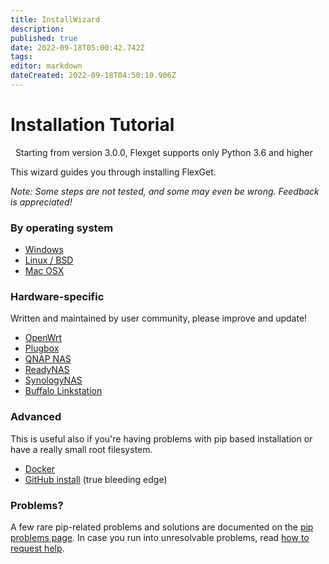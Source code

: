 ```yaml
---
title: InstallWizard
description: 
published: true
date: 2022-09-18T05:00:42.742Z
tags: 
editor: markdown
dateCreated: 2022-09-18T04:50:10.906Z
---
```


# Installation Tutorial
<div class="alert alert-info" role="info">
  <span class="glyphicon glyphicon-info-sign"></span>
  &nbsp; Starting from version 3.0.0, Flexget supports only Python 3.6 and higher
</div>

This wizard guides you through installing FlexGet.

*Note: Some steps are not tested, and some may even be wrong. Feedback is appreciated!*

### By operating system

 * [Windows](/InstallWizard/Windows)
 * [Linux / BSD](/InstallWizard/Linux)
 * [Mac OSX](/InstallWizard/OSX)

### Hardware-specific

Written and maintained by user community, please improve and update!

 * [OpenWrt](/InstallWizard/OpenWrt)
 * [Plugbox](/InstallWizard/Plugbox)
 * [QNAP NAS](/InstallWizard/QNAP)
 * [ReadyNAS](/InstallWizard/ReadyNAS)
 * [SynologyNAS](/InstallWizard/SynologyNAS)
 * [Buffalo Linkstation](/InstallWizard/BuffaloLinkstation)

### Advanced
This is useful also if you're having problems with pip based installation or have a really small root filesystem.

 * [Docker](/InstallWizard/Docker)
 * [GitHub install](/GitHubInstall) (true bleeding edge)

### Problems?

A few rare pip-related problems and solutions are documented on the [pip problems page](/PipProblems).
In case you run into unresolvable problems, read [how to request help](/NeedHelp).